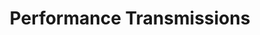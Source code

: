 ---
title: "Performance Transmissions"
url: /hilmar/performance-transmissions/
shop: Autowerkstatt
---
